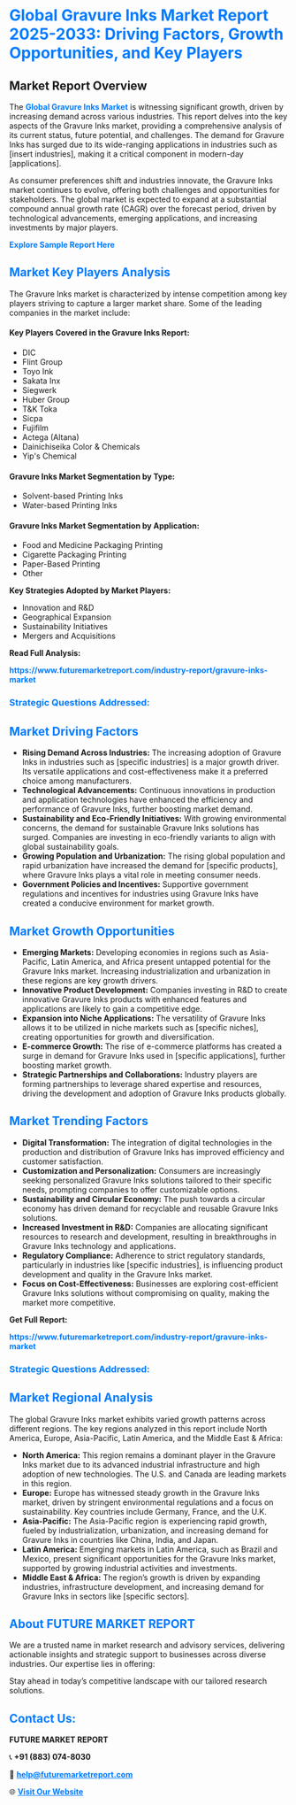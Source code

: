<h1 style="color: #007BFF;">Global Gravure Inks Market Report 2025-2033: Driving Factors, Growth Opportunities, and Key Players</h1>

<section id="overview">
<h2>Market Report Overview</h2>
<p>The <a href="https://www.futuremarketreport.com/industry-report/gravure-inks-market" style="color: #007BFF; text-decoration: none;"><strong>Global Gravure Inks Market</strong></a> is witnessing significant growth, driven by increasing demand across various industries. This report delves into the key aspects of the Gravure Inks market, providing a comprehensive analysis of its current status, future potential, and challenges. The demand for Gravure Inks has surged due to its wide-ranging applications in industries such as [insert industries], making it a critical component in modern-day [applications].</p>
<p>As consumer preferences shift and industries innovate, the Gravure Inks market continues to evolve, offering both challenges and opportunities for stakeholders. The global market is expected to expand at a substantial compound annual growth rate (CAGR) over the forecast period, driven by technological advancements, emerging applications, and increasing investments by major players.</p>
</section>

<section id="overview">
<p><a href="https://www.futuremarketreport.com/request-sample/reportId=50573" style="color: #007BFF; text-decoration: none;"><strong>Explore Sample Report Here</strong></a></p>
</section>

<section id="key-players">
<h2 style="color: #007BFF;">Market Key Players Analysis</h2>
<p>The Gravure Inks market is characterized by intense competition among key players striving to capture a larger market share. Some of the leading companies in the market include:</p>
<h4>Key Players Covered in the Gravure Inks Report:</h4>
<ul><li>DIC</li><li>Flint Group</li><li>Toyo Ink</li><li>Sakata Inx</li><li>Siegwerk</li><li>Huber Group</li><li>T&amp;K Toka</li><li>Sicpa</li><li>Fujifilm</li><li>Actega (Altana)</li><li>Dainichiseika Color &amp; Chemicals</li><li>Yip&#039;s Chemical</li></ul>
<h4>Gravure Inks Market Segmentation by Type:</h4>
<ul><li>Solvent-based Printing Inks</li><li>Water-based Printing Inks</li></ul>

<h4>Gravure Inks Market Segmentation by Application:</h4>
<ul><li>Food and Medicine Packaging Printing</li><li>Cigarette Packaging Printing</li><li>Paper-Based Printing</li><li>Other</li></ul>
<p><strong>Key Strategies Adopted by Market Players:</strong></p>
<ul>
<li>Innovation and R&D</li>
<li>Geographical Expansion</li>
<li>Sustainability Initiatives</li>
<li>Mergers and Acquisitions</li>
</ul>
</section>

<section>
<p><strong>Read Full Analysis: </strong></p><a href="https://www.futuremarketreport.com/industry-report/gravure-inks-market" style="color: #007BFF; text-decoration: none;"><strong>https://www.futuremarketreport.com/industry-report/gravure-inks-market</strong></a>
<h3 style="color: #007BFF;">Strategic Questions Addressed:</h3>
</section>

<section id="driving-factors">
<h2 style="color: #007BFF;">Market Driving Factors</h2>
<ul>
<li><strong>Rising Demand Across Industries:</strong> The increasing adoption of Gravure Inks in industries such as [specific industries] is a major growth driver. Its versatile applications and cost-effectiveness make it a preferred choice among manufacturers.</li>
<li><strong>Technological Advancements:</strong> Continuous innovations in production and application technologies have enhanced the efficiency and performance of Gravure Inks, further boosting market demand.</li>
<li><strong>Sustainability and Eco-Friendly Initiatives:</strong> With growing environmental concerns, the demand for sustainable Gravure Inks solutions has surged. Companies are investing in eco-friendly variants to align with global sustainability goals.</li>
<li><strong>Growing Population and Urbanization:</strong> The rising global population and rapid urbanization have increased the demand for [specific products], where Gravure Inks plays a vital role in meeting consumer needs.</li>
<li><strong>Government Policies and Incentives:</strong> Supportive government regulations and incentives for industries using Gravure Inks have created a conducive environment for market growth.</li>
</ul>
</section>

<section id="growth-opportunities">
<h2 style="color: #007BFF;">Market Growth Opportunities</h2>
<ul>
<li><strong>Emerging Markets:</strong> Developing economies in regions such as Asia-Pacific, Latin America, and Africa present untapped potential for the Gravure Inks market. Increasing industrialization and urbanization in these regions are key growth drivers.</li>
<li><strong>Innovative Product Development:</strong> Companies investing in R&D to create innovative Gravure Inks products with enhanced features and applications are likely to gain a competitive edge.</li>
<li><strong>Expansion into Niche Applications:</strong> The versatility of Gravure Inks allows it to be utilized in niche markets such as [specific niches], creating opportunities for growth and diversification.</li>
<li><strong>E-commerce Growth:</strong> The rise of e-commerce platforms has created a surge in demand for Gravure Inks used in [specific applications], further boosting market growth.</li>
<li><strong>Strategic Partnerships and Collaborations:</strong> Industry players are forming partnerships to leverage shared expertise and resources, driving the development and adoption of Gravure Inks products globally.</li>
</ul>
</section>

<section id="trending-factors">
<h2 style="color: #007BFF;">Market Trending Factors</h2>
<ul>
<li><strong>Digital Transformation:</strong> The integration of digital technologies in the production and distribution of Gravure Inks has improved efficiency and customer satisfaction.</li>
<li><strong>Customization and Personalization:</strong> Consumers are increasingly seeking personalized Gravure Inks solutions tailored to their specific needs, prompting companies to offer customizable options.</li>
<li><strong>Sustainability and Circular Economy:</strong> The push towards a circular economy has driven demand for recyclable and reusable Gravure Inks solutions.</li>
<li><strong>Increased Investment in R&D:</strong> Companies are allocating significant resources to research and development, resulting in breakthroughs in Gravure Inks technology and applications.</li>
<li><strong>Regulatory Compliance:</strong> Adherence to strict regulatory standards, particularly in industries like [specific industries], is influencing product development and quality in the Gravure Inks market.</li>
<li><strong>Focus on Cost-Effectiveness:</strong> Businesses are exploring cost-efficient Gravure Inks solutions without compromising on quality, making the market more competitive.</li>
</ul>
</section>

<section>
<p><strong>Get Full Report: </strong></p><a href="https://www.futuremarketreport.com/industry-report/gravure-inks-market" style="color: #007BFF; text-decoration: none;"><strong>https://www.futuremarketreport.com/industry-report/gravure-inks-market</strong></a>
<h3 style="color: #007BFF;">Strategic Questions Addressed:</h3>
</section>


<section id="regional-analysis">
<h2 style="color: #007BFF;">Market Regional Analysis</h2>
<p>The global Gravure Inks market exhibits varied growth patterns across different regions. The key regions analyzed in this report include North America, Europe, Asia-Pacific, Latin America, and the Middle East & Africa:</p>
<ul>
<li><strong>North America:</strong> This region remains a dominant player in the Gravure Inks market due to its advanced industrial infrastructure and high adoption of new technologies. The U.S. and Canada are leading markets in this region.</li>
<li><strong>Europe:</strong> Europe has witnessed steady growth in the Gravure Inks market, driven by stringent environmental regulations and a focus on sustainability. Key countries include Germany, France, and the U.K.</li>
<li><strong>Asia-Pacific:</strong> The Asia-Pacific region is experiencing rapid growth, fueled by industrialization, urbanization, and increasing demand for Gravure Inks in countries like China, India, and Japan.</li>
<li><strong>Latin America:</strong> Emerging markets in Latin America, such as Brazil and Mexico, present significant opportunities for the Gravure Inks market, supported by growing industrial activities and investments.</li>
<li><strong>Middle East & Africa:</strong> The region’s growth is driven by expanding industries, infrastructure development, and increasing demand for Gravure Inks in sectors like [specific sectors].</li>
</ul>
</section>

<footer>
<h2 style="color: #007BFF;">About FUTURE MARKET REPORT</h2>
<p>We are a trusted name in market research and advisory services, delivering actionable insights and strategic support to businesses across diverse industries. Our expertise lies in offering:</p>

<p>Stay ahead in today’s competitive landscape with our tailored research solutions.</p>

<h2 style="color: #007BFF;">Contact Us:</h2>
<p><strong>FUTURE MARKET REPORT</strong></p>
<p>📞 <strong>+91 (883) 074-8030</strong></p>
<p>📧 <strong><a href="mailto:help@futuremarketreport.com" style="color: #007BFF;">help@futuremarketreport.com</a></strong></p>
<p>🌐 <strong><a href="https://www.futuremarketreport.com/" style="color: #007BFF;">Visit Our Website</a></strong></p>
</footer>